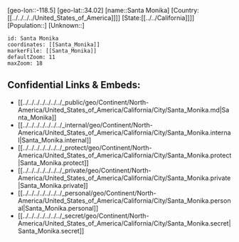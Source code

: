﻿---
location: [34.02,-118.5]
mapzoom: [7,12] 
mapmarker: city 
type: City
tags:
- geo/City


SpocWebEntityId: 33943
isDeleted: false
confidential: public

---
[geo-lon::-118.5]
[geo-lat::34.02]
[name::Santa Monika]
[Country:[[../../../../United_States_of_America]]]]
[State:[[../../California]]]]
[Population::]
[Unknown::]


```leaflet
id: Santa Monika
coordinates: [[Santa_Monika]]
markerFile: [[Santa_Monika]]
defaultZoom: 11 
maxZoom: 18
```


## Confidential Links & Embeds: 
- [[../../../../../../../_public/geo/Continent/North-America/United_States_of_America/California/City/Santa_Monika.md|Santa_Monika]] 
- [[../../../../../../../_internal/geo/Continent/North-America/United_States_of_America/California/City/Santa_Monika.internal|Santa_Monika.internal]] 
- [[../../../../../../../_protect/geo/Continent/North-America/United_States_of_America/California/City/Santa_Monika.protect|Santa_Monika.protect]] 
- [[../../../../../../../_private/geo/Continent/North-America/United_States_of_America/California/City/Santa_Monika.private|Santa_Monika.private]] 
- [[../../../../../../../_personal/geo/Continent/North-America/United_States_of_America/California/City/Santa_Monika.personal|Santa_Monika.personal]] 
- [[../../../../../../../_secret/geo/Continent/North-America/United_States_of_America/California/City/Santa_Monika.secret|Santa_Monika.secret]] 
